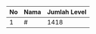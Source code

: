 | No | Nama            | Jumlah Level |
|----|-----------------|--------------|
| 1  | #    |    1418        |
